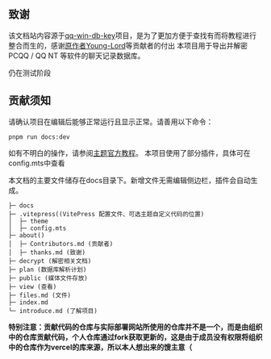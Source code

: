 ## 致谢
该文档站内容源于[qq-win-db-key](https://github.com/QQBackup/qq-win-db-key)项目，是为了更加方便于查找有而将教程进行整合而生的，感谢[原作者Young-Lord](https://github.com/Young-Lord)等贡献者的付出
本项目用于导出并解密 PCQQ / QQ NT 等软件的聊天记录数据库。

仍在测试阶段

## 贡献须知

请确认项目在编辑后能够正常运行且显示正常。请善用以下命令：

```shell
pnpm run docs:dev
```

如有不明白的操作，请参阅[主题官方教程](https://vitepress.dev/zh/guide/getting-started)。
本项目使用了部分插件，具体可在config.mts中查看

本文档的主要文件储存在docs目录下。新增文件无需编辑侧边栏，插件会自动生成。

```shell
├─ docs
├─ .vitepress((VitePress 配置文件、可选主题自定义代码的位置)
│  ├─ theme
│  ├─ config.mts
├─ about()
│  ├─ Contributors.md (贡献者)
│  ├─ thanks.md (致谢)
├─ decrypt (解密相关文档)
├─ plan (数据库解析计划)
├─ public (媒体文件存放)
├─ view (查看)
├─ files.md (文件)
├─ index.md
└─ introduce.md (了解项目) 
```

**特别注意：贡献代码的仓库与实际部署网站所使用的仓库并不是一个，而是由组织中的仓库贡献代码，个人仓库通过fork获取更新的，这是由于成员没有权限将组织中的仓库作为vercel的库来源，所以本人想出来的馊主意（**